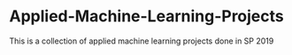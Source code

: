 # Applied-Machine-Learning-Projects
This is a collection of applied machine learning projects done in SP 2019

